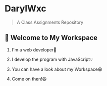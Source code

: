# DarylWxc

> A Class Assignments Repository


## 🎉 Welcome to My Workspace


1. I'm a web developer🦸

2. I develop the program with JavaScript💡

3. You can have a look about my Workspace😀

4. Come on then!😆
